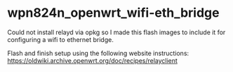 # wpn824n_openwrt_wifi-eth_bridge
Could not install relayd via opkg so I made this flash images to include it for configuring a wifi to ethernet bridge.

Flash and finish setup using the following website instructions:
https://oldwiki.archive.openwrt.org/doc/recipes/relayclient
